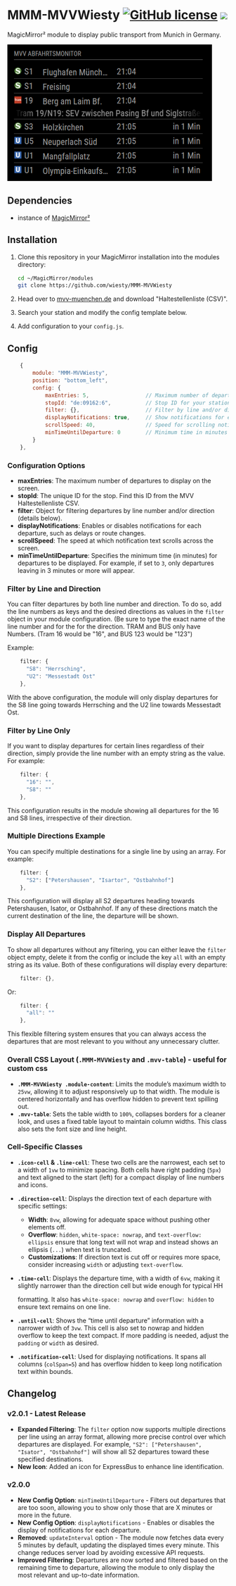 # MMM-MVVWiesty [![GitHub license](https://img.shields.io/badge/license-MIT-blue.svg)](https://github.com/wiesty/MMM-MVVWiesty/raw/master/LICENSE) <img src="https://img.shields.io/badge/Maintained%3F-yes-green.svg"/>

MagicMirror² module to display public transport from Munich in Germany.

![Screenshot](./assets/example.png)

## Dependencies

* instance of [MagicMirror²](https://github.com/MagicMirrorOrg/MagicMirror)

## Installation

1. Clone this repository in your MagicMirror installation into the modules directory:

    ```bash
    cd ~/MagicMirror/modules
    git clone https://github.com/wiesty/MMM-MVVWiesty
    ```

2. Head over to [mvv-muenchen.de](https://www.mvv-muenchen.de/fahrplanauskunft/fuer-entwickler/opendata/index.html) and download "Haltestellenliste (CSV)".
3. Search your station and modify the config template below.
4. Add configuration to your `config.js`.

## Config

```js
    {
        module: "MMM-MVVWiesty",
        position: "bottom_left",
        config: {
            maxEntries: 5,                  // Maximum number of departures to display
            stopId: "de:09162:6",           // Stop ID for your station
            filter: {},                     // Filter by line and/or direction (optional)
            displayNotifications: true,     // Show notifications for each departure if available
            scrollSpeed: 40,                // Speed for scrolling notifications
            minTimeUntilDeparture: 0        // Minimum time in minutes until departure to display
        }
    },

```

### Configuration Options

* **maxEntries**: The maximum number of departures to display on the screen.
* **stopId**: The unique ID for the stop. Find this ID from the MVV Haltestellenliste CSV.
* **filter**: Object for filtering departures by line number and/or direction (details below).
* **displayNotifications**: Enables or disables notifications for each departure, such as delays or route changes.
* **scrollSpeed**: The speed at which notification text scrolls across the screen.
* **minTimeUntilDeparture**: Specifies the minimum time (in minutes) for departures to be displayed. For example, if set to `3`, only departures leaving in 3 minutes or more will appear.

### Filter by Line and Direction

You can filter departures by both line number and direction. To do so, add the line numbers as keys and the desired directions as values in the `filter` object in your module configuration. (Be sure to type the exact name of the line number and for the for the direction. TRAM and BUS only have Numbers. (Tram 16 would be "16", and BUS 123 would be "123")

Example:

```js
    filter: {
      "S8": "Herrsching",
      "U2": "Messestadt Ost"
    },
```

With the above configuration, the module will only display departures for the S8 line going towards Herrsching and the U2 line towards Messestadt Ost.

### Filter by Line Only

If you want to display departures for certain lines regardless of their direction, simply provide the line number with an empty string as the value. For example:

```js
    filter: {
      "16": "",
      "S8": ""
    },
```

This configuration results in the module showing all departures for the 16 and S8 lines, irrespective of their direction.

### Multiple Directions Example

You can specify multiple destinations for a single line by using an array. For example:

```js
    filter: {
      "S2": ["Petershausen", "Isartor", "Ostbahnhof"]
    },
```

This configuration will display all S2 departures heading towards Petershausen, Isator, or Ostbahnhof. If any of these directions match the current destination of the line, the departure will be shown.

### Display All Departures

To show all departures without any filtering, you can either leave the `filter` object empty, delete it from the config or include the key `all` with an empty string as its value. Both of these configurations will display every departure:

```js
    filter: {},
```

Or:

```js
    filter: {
      "all": ""
    },
```

This flexible filtering system ensures that you can always access the departures that are most relevant to you without any unnecessary clutter.

### Overall CSS Layout (`.MMM-MVVWiesty` and `.mvv-table`) - useful for custom css

* **`.MMM-MVVWiesty .module-content`**: Limits the module’s maximum width to `25vw`, allowing it to adjust responsively up to that width. The module is centered horizontally and has overflow hidden to prevent text spilling out.
* **`.mvv-table`**: Sets the table width to `100%`, collapses borders for a cleaner look, and uses a fixed table layout to maintain column widths. This class also sets the font size and line height.

### Cell-Specific Classes

* **`.icon-cell` & `.line-cell`**: These two cells are the narrowest, each set to a width of `1vw` to minimize spacing. Both cells have right padding (`5px`) and text aligned to the start (left) for a compact display of line numbers and icons.

* **`.direction-cell`**: Displays the direction text of each departure with specific settings:

  * **Width**: `8vw`, allowing for adequate space without pushing other elements off.
  * **Overflow**: `hidden`, `white-space: nowrap`, and `text-overflow: ellipsis` ensure that long text will not wrap and instead shows an ellipsis (`...`) when text is truncated.
  * **Customizations**: If direction text is cut off or requires more space, consider increasing `width` or adjusting `text-overflow`.
* **`.time-cell`**: Displays the departure time, with a width of `6vw`, making it slightly narrower than the direction cell but wide enough for typical HH

    formatting. It also has `white-space: nowrap` and `overflow: hidden` to ensure text remains on one line.

* **`.until-cell`**: Shows the “time until departure” information with a narrower width of `3vw`. This cell is also set to nowrap and hidden overflow to keep the text compact. If more padding is needed, adjust the `padding` or `width` as desired.

* **`.notification-cell`**: Used for displaying notifications. It spans all columns (`colSpan=5`) and has overflow hidden to keep long notification text within bounds.

## Changelog

### v2.0.1 - Latest Release

* **Expanded Filtering**: The `filter` option now supports multiple directions per line using an array format, allowing more precise control over which departures are displayed. For example, `"S2": ["Petershausen", "Isator", "Ostbahnhof"]` will show all S2 departures toward these specified destinations.
* **New Icon**: Added an icon for ExpressBus to enhance line identification.

### v2.0.0

* **New Config Option**: `minTimeUntilDeparture` - Filters out departures that are too soon, allowing you to show only those that are X minutes or more in the future.
* **New Config Option**: `displayNotifications` - Enables or disables the display of notifications for each departure.
* **Removed**: `updateInterval` option - The module now fetches data every 5 minutes by default, updating the displayed times every minute. This change reduces server load by avoiding excessive API requests.
* **Improved Filtering**: Departures are now sorted and filtered based on the remaining time to departure, allowing the module to only display the most relevant and up-to-date information.
